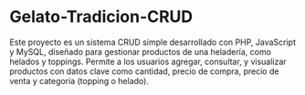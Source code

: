 # Gelato-Tradicion-CRUD
Este proyecto es un sistema CRUD simple desarrollado con PHP, JavaScript y MySQL, diseñado para gestionar productos de una heladería, como helados y toppings. Permite a los usuarios agregar, consultar, y visualizar productos con datos clave como cantidad, precio de compra, precio de venta y categoría (topping o helado).
